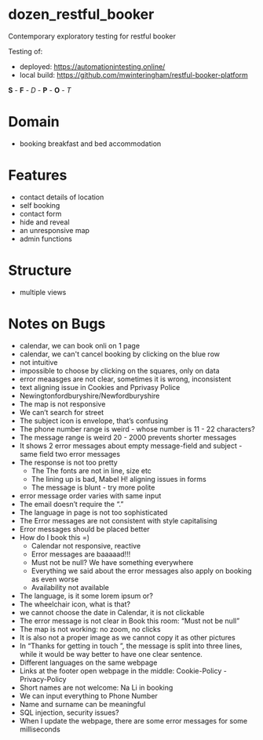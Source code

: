 # dozen_restful_booker

Contemporary exploratory testing for restful booker

Testing of:

* deployed: <https://automationintesting.online/>
* local build: <https://github.com/mwinteringham/restful-booker-platform>

**S** - **F** - *D* - **P** - **O** - *T*


# Domain

  * booking breakfast and bed accommodation

# Features

  * contact details of location
  * self booking
  * contact form
  * hide and reveal
  * an unresponsive map
  * admin functions

# Structure

  * multiple views

# Notes on Bugs

  * calendar, we can book onli on 1 page
  * calendar, we can't cancel booking by clicking on the blue row
  * not intuitive
  * impossible to choose by clicking on the squares, only on data
  * error meaasges are not clear, sometimes it is wrong, inconsistent 
  * text aligning issue in Cookies and Pprivasy Police 
  * Newingtonfordburyshire/Newfordburyshire
  * The map is not responsive
  * We can’t search for street
  * The subject icon is envelope, that’s confusing
  * The phone number range is weird - whose number is 11 - 22 characters?
  * The message range is weird 20 - 2000 prevents shorter messages
  * It shows 2 error messages about empty message-field and subject - same field two error messages
  * The response is not too pretty
     * The The fonts are not in line, size etc
     * The lining up is bad, Mabel H! aligning issues in forms
     * The message is blunt - try more polite
  * error message order varies with same input
  * The email doesn’t require the “.”
  * The language in page is not too sophisticated
  * The Error messages are not consistent with style capitalising
  * Error messages should be placed better
  * How do I book this =)
    * Calendar not responsive, reactive
    * Error messages are baaaaad!!!
    * Must not be null? We have something everywhere
    * Everything we said about the error messages also apply on booking as even worse
    * Availability not available
  * The language, is it some lorem ipsum or?
  * The wheelchair icon, what is that?
  * we cannot choose the date in Calendar, it is not clickable
  * The error message is not clear in Book this room: “Must not be null”
  * The map is not working: no zoom, no clicks
  * It is also not a proper image as we cannot copy it as other pictures
  * In “Thanks for getting in touch ”, the message is split into three lines, while it would be way better to have one clear sentence.
  * Different languages on the same webpage
  * Links at the footer open webpage in the middle: Cookie-Policy - Privacy-Policy
  * Short names are not welcome: Na Li in booking
  * We can input everything to Phone Number
  * Name and surname can be meaningful
  * SQL injection, security issues?
  * When I update the webpage, there are some error messages for some milliseconds
